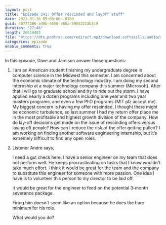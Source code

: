 ```yaml
---
layout: post
title: "Episode 341: Offer rescinded and layoff stuff"
date: 2023-01-30 05:00:00 -0700
guid: 40777286-ad0b-4650-a65a-59052213b3c9
duration: "27:46"
length: 26814403
file: "https://dts.podtrac.com/redirect.mp3/download.softskills.audio/sse-341.mp3"
categories: episode
enable_comments: true
---
```


In this episode, Dave and Jamison answer these questions:

1. I am an American student finishing my undergraduate degree in computer science in the Midwest this semester. I am concerned about the economic climate of the technology industry. I am doing my second internship at a major technology company this summer (Microsoft). After that I will go to graduate school and try to ride out the storm. I have applied nearly a dozen programs including one year and two year masters programs, and even a few PhD programs (MIT plz accept me). My biggest concern is having my offer rescinded. I thought there might be economic turbulence, so last summer I had my return offer place me in the most profitable and highest growth division of the company. How do lay-off decisions get made on the issue of rescinding offers versus laying off people?  How can I reduce the risk of the offer getting pulled? I am working on finding another software engineering internship, but it’s extremely difficult to find any open roles.

2. Listener Andre says,
   
   I need a gut check here. I have a senior engineer on my team that does not perform well. He keeps procrastinating on tasks that I know wouldn't take much effort. I think it would be great for the team and the company to substitute this engineer for someone with more passion. One idea I have is to volunteer this person to my director to be laid off.
   
   It would be great for the engineer to feed on the potential 3-month severance package.
   
   Firing him doesn't seem like an option because he does the bare minimum for his role.
   
   What would you do?
